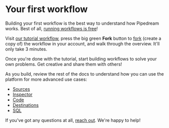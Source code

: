 # Your first workflow

Building your first workflow is the best way to understand how Pipedream works. Best of all, [running workflows is free](/pricing/)!

Visit [our tutorial workflow](https://pipedream.com/@tod/use-http-requests-to-trigger-a-workflow-p_6lCy5y/readme), press the big green **Fork** button to [fork](/notebook/fork/) (create a copy of) the workflow in your account, and walk through the overview. It'll only take 3 minutes.

Once you're done with the tutorial, start building workflows to solve your own problems. Get creative and share them with others!

As you build, review the rest of the docs to understand how you can use the platform for more advanced use cases:

- [Sources](/notebook/sources/)
- [Inspector](/notebook/inspector/)
- [Code](/notebook/code/)
- [Destinations](/notebook/destinations/)
- [SQL](/notebook/sql/)

If you've got any questions at all, [reach out](/support/). We're happy to help!
